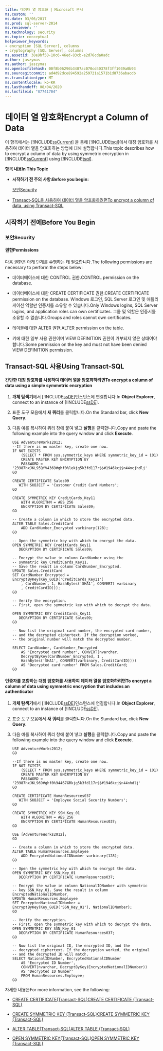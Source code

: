 ```yaml
---
title: 데이터 열 암호화 | Microsoft 문서
ms.custom: ''
ms.date: 03/06/2017
ms.prod: sql-server-2014
ms.reviewer: ''
ms.technology: security
ms.topic: conceptual
helpviewer_keywords:
- encryption [SQL Server], columns
- cryptography [SQL Server], columns
ms.assetid: 38e9bf58-10c6-46ed-83cb-e2d76cda0adc
author: jaszymas
ms.author: jaszymas
ms.openlocfilehash: 00f8b06296b3407ac070cd40378f3ff1039a0b93
ms.sourcegitcommit: ad4d92dce894592a259721a1571b1d8736abacdb
ms.translationtype: MT
ms.contentlocale: ko-KR
ms.lasthandoff: 08/04/2020
ms.locfileid: "87741704"
---
```

# <a name="encrypt-a-column-of-data"></a><span data-ttu-id="d68e0-102">데이터 열 암호화</span><span class="sxs-lookup"><span data-stu-id="d68e0-102">Encrypt a Column of Data</span></span>
  <span data-ttu-id="d68e0-103">이 항목에서는 [!INCLUDE[ssCurrent](../../../includes/sscurrent-md.md)] 을 통해 [!INCLUDE[tsql](../../../includes/tsql-md.md)]에서 대칭 암호화를 사용하여 데이터 열을 암호화하는 방법에 대해 설명합니다.</span><span class="sxs-lookup"><span data-stu-id="d68e0-103">This topic describes how to encrypt a column of data by using symmetric encryption in [!INCLUDE[ssCurrent](../../../includes/sscurrent-md.md)] using [!INCLUDE[tsql](../../../includes/tsql-md.md)].</span></span>  
  
 <span data-ttu-id="d68e0-104">**항목 내용**</span><span class="sxs-lookup"><span data-stu-id="d68e0-104">**In This Topic**</span></span>  
  
-   <span data-ttu-id="d68e0-105">**시작하기 전 주의 사항:**</span><span class="sxs-lookup"><span data-stu-id="d68e0-105">**Before you begin:**</span></span>  
  
     [<span data-ttu-id="d68e0-106">보안</span><span class="sxs-lookup"><span data-stu-id="d68e0-106">Security</span></span>](#Security)  
  
-   [<span data-ttu-id="d68e0-107">Transact-SQL을 사용하여 데이터 열을 암호화하려면</span><span class="sxs-lookup"><span data-stu-id="d68e0-107">To encrypt a column of data, using Transact-SQL</span></span>](#TsqlProcedure)  
  
##  <a name="before-you-begin"></a><a name="BeforeYouBegin"></a> <span data-ttu-id="d68e0-108">시작하기 전에</span><span class="sxs-lookup"><span data-stu-id="d68e0-108">Before You Begin</span></span>  
  
###  <a name="security"></a><a name="Security"></a> <span data-ttu-id="d68e0-109">보안</span><span class="sxs-lookup"><span data-stu-id="d68e0-109">Security</span></span>  
  
####  <a name="permissions"></a><a name="Permissions"></a> <span data-ttu-id="d68e0-110">권한</span><span class="sxs-lookup"><span data-stu-id="d68e0-110">Permissions</span></span>  
 <span data-ttu-id="d68e0-111">다음 권한은 아래 단계를 수행하는 데 필요합니다.</span><span class="sxs-lookup"><span data-stu-id="d68e0-111">The following permissions are necessary to perform the steps below:</span></span>  
  
-   <span data-ttu-id="d68e0-112">데이터베이스에 대한 CONTROL 권한.</span><span class="sxs-lookup"><span data-stu-id="d68e0-112">CONTROL permission on the database.</span></span>  
  
-   <span data-ttu-id="d68e0-113">데이터베이스에 대한 CREATE CERTIFICATE 권한.</span><span class="sxs-lookup"><span data-stu-id="d68e0-113">CREATE CERTIFICATE permission on the database.</span></span> <span data-ttu-id="d68e0-114">Windows 로그인, SQL Server 로그인 및 애플리케이션 역할만 인증서를 소유할 수 있습니다.</span><span class="sxs-lookup"><span data-stu-id="d68e0-114">Only Windows logins, SQL Server logins, and application roles can own certificates.</span></span> <span data-ttu-id="d68e0-115">그룹 및 역할은 인증서를 소유할 수 없습니다.</span><span class="sxs-lookup"><span data-stu-id="d68e0-115">Groups and roles cannot own certificates.</span></span>  
  
-   <span data-ttu-id="d68e0-116">테이블에 대한 ALTER 권한.</span><span class="sxs-lookup"><span data-stu-id="d68e0-116">ALTER permission on the table.</span></span>  
  
-   <span data-ttu-id="d68e0-117">키에 대한 일부 사용 권한이며 VIEW DEFINITION 권한이 거부되지 않은 상태여야 합니다.</span><span class="sxs-lookup"><span data-stu-id="d68e0-117">Some permission on the key and must not have been denied VIEW DEFINITION permission.</span></span>  
  
##  <a name="using-transact-sql"></a><a name="TsqlProcedure"></a> <span data-ttu-id="d68e0-118">Transact-SQL 사용</span><span class="sxs-lookup"><span data-stu-id="d68e0-118">Using Transact-SQL</span></span>  
  
#### <a name="to-encrypt-a-column-of-data-using-a-simple-symmetric-encryption"></a><span data-ttu-id="d68e0-119">간단한 대칭 암호화를 사용하여 데이터 열을 암호화하려면</span><span class="sxs-lookup"><span data-stu-id="d68e0-119">To encrypt a column of data using a simple symmetric encryption</span></span>  
  
1.  <span data-ttu-id="d68e0-120">**개체 탐색기**에서 [!INCLUDE[ssDE](../../../includes/ssde-md.md)]인스턴스에 연결합니다.</span><span class="sxs-lookup"><span data-stu-id="d68e0-120">In **Object Explorer**, connect to an instance of [!INCLUDE[ssDE](../../../includes/ssde-md.md)].</span></span>  
  
2.  <span data-ttu-id="d68e0-121">표준 도구 모음에서 **새 쿼리**를 클릭합니다.</span><span class="sxs-lookup"><span data-stu-id="d68e0-121">On the Standard bar, click **New Query**.</span></span>  
  
3.  <span data-ttu-id="d68e0-122">다음 예를 복사하여 쿼리 창에 붙여 넣고 **실행**을 클릭합니다.</span><span class="sxs-lookup"><span data-stu-id="d68e0-122">Copy and paste the following example into the query window and click **Execute**.</span></span>  
  
    ```  
    USE AdventureWorks2012;  
    --If there is no master key, create one now.   
    IF NOT EXISTS   
        (SELECT * FROM sys.symmetric_keys WHERE symmetric_key_id = 101)  
        CREATE MASTER KEY ENCRYPTION BY   
        PASSWORD = '23987hxJKL95QYV4369#ghf0%lekjg5k3fd117r$$#1946kcj$n44ncjhdlj'  
    GO  
  
    CREATE CERTIFICATE Sales09  
       WITH SUBJECT = 'Customer Credit Card Numbers';  
    GO  
  
    CREATE SYMMETRIC KEY CreditCards_Key11  
        WITH ALGORITHM = AES_256  
        ENCRYPTION BY CERTIFICATE Sales09;  
    GO  
  
    -- Create a column in which to store the encrypted data.  
    ALTER TABLE Sales.CreditCard   
        ADD CardNumber_Encrypted varbinary(128);   
    GO  
  
    -- Open the symmetric key with which to encrypt the data.  
    OPEN SYMMETRIC KEY CreditCards_Key11  
       DECRYPTION BY CERTIFICATE Sales09;  
  
    -- Encrypt the value in column CardNumber using the  
    -- symmetric key CreditCards_Key11.  
    -- Save the result in column CardNumber_Encrypted.    
    UPDATE Sales.CreditCard  
    SET CardNumber_Encrypted = EncryptByKey(Key_GUID('CreditCards_Key11')  
        , CardNumber, 1, HashBytes('SHA1', CONVERT( varbinary  
        , CreditCardID)));  
    GO  
  
    -- Verify the encryption.  
    -- First, open the symmetric key with which to decrypt the data.  
  
    OPEN SYMMETRIC KEY CreditCards_Key11  
       DECRYPTION BY CERTIFICATE Sales09;  
    GO  
  
    -- Now list the original card number, the encrypted card number,  
    -- and the decrypted ciphertext. If the decryption worked,  
    -- the original number will match the decrypted number.  
  
    SELECT CardNumber, CardNumber_Encrypted   
        AS 'Encrypted card number', CONVERT(nvarchar,  
        DecryptByKey(CardNumber_Encrypted, 1 ,   
        HashBytes('SHA1', CONVERT(varbinary, CreditCardID))))  
        AS 'Decrypted card number' FROM Sales.CreditCard;  
    GO  
    ```  
  
#### <a name="to-encrypt-a-column-of-data-using-symmetric-encryption-that-includes-an-authenticator"></a><span data-ttu-id="d68e0-123">인증자를 포함하는 대칭 암호화를 사용하여 데이터 열을 암호화하려면</span><span class="sxs-lookup"><span data-stu-id="d68e0-123">To encrypt a column of data using symmetric encryption that includes an authenticator</span></span>  
  
1.  <span data-ttu-id="d68e0-124">**개체 탐색기**에서 [!INCLUDE[ssDE](../../../includes/ssde-md.md)]인스턴스에 연결합니다.</span><span class="sxs-lookup"><span data-stu-id="d68e0-124">In **Object Explorer**, connect to an instance of [!INCLUDE[ssDE](../../../includes/ssde-md.md)].</span></span>  
  
2.  <span data-ttu-id="d68e0-125">표준 도구 모음에서 **새 쿼리**를 클릭합니다.</span><span class="sxs-lookup"><span data-stu-id="d68e0-125">On the Standard bar, click **New Query**.</span></span>  
  
3.  <span data-ttu-id="d68e0-126">다음 예를 복사하여 쿼리 창에 붙여 넣고 **실행**을 클릭합니다.</span><span class="sxs-lookup"><span data-stu-id="d68e0-126">Copy and paste the following example into the query window and click **Execute**.</span></span>  
  
    ```  
    USE AdventureWorks2012;  
    GO  
  
    --If there is no master key, create one now.   
    IF NOT EXISTS   
        (SELECT * FROM sys.symmetric_keys WHERE symmetric_key_id = 101)  
        CREATE MASTER KEY ENCRYPTION BY   
        PASSWORD = '23987hxJKL969#ghf0%94467GRkjg5k3fd117r$$#1946kcj$n44nhdlj'  
    GO  
  
    CREATE CERTIFICATE HumanResources037  
       WITH SUBJECT = 'Employee Social Security Numbers';  
    GO  
  
    CREATE SYMMETRIC KEY SSN_Key_01  
        WITH ALGORITHM = AES_256  
        ENCRYPTION BY CERTIFICATE HumanResources037;  
    GO  
  
    USE [AdventureWorks2012];  
    GO  
  
    -- Create a column in which to store the encrypted data.  
    ALTER TABLE HumanResources.Employee  
        ADD EncryptedNationalIDNumber varbinary(128);   
    GO  
  
    -- Open the symmetric key with which to encrypt the data.  
    OPEN SYMMETRIC KEY SSN_Key_01  
       DECRYPTION BY CERTIFICATE HumanResources037;  
  
    -- Encrypt the value in column NationalIDNumber with symmetric   
    -- key SSN_Key_01. Save the result in column EncryptedNationalIDNumber.  
    UPDATE HumanResources.Employee  
    SET EncryptedNationalIDNumber = EncryptByKey(Key_GUID('SSN_Key_01'), NationalIDNumber);  
    GO  
  
    -- Verify the encryption.  
    -- First, open the symmetric key with which to decrypt the data.  
    OPEN SYMMETRIC KEY SSN_Key_01  
       DECRYPTION BY CERTIFICATE HumanResources037;  
    GO  
  
    -- Now list the original ID, the encrypted ID, and the   
    -- decrypted ciphertext. If the decryption worked, the original  
    -- and the decrypted ID will match.  
    SELECT NationalIDNumber, EncryptedNationalIDNumber   
        AS 'Encrypted ID Number',  
        CONVERT(nvarchar, DecryptByKey(EncryptedNationalIDNumber))   
        AS 'Decrypted ID Number'  
        FROM HumanResources.Employee;  
    GO  
    ```  
  
 <span data-ttu-id="d68e0-127">자세한 내용은</span><span class="sxs-lookup"><span data-stu-id="d68e0-127">For more information, see the following:</span></span>  
  
-   [<span data-ttu-id="d68e0-128">CREATE CERTIFICATE&#40;Transact-SQL&#41;</span><span class="sxs-lookup"><span data-stu-id="d68e0-128">CREATE CERTIFICATE &#40;Transact-SQL&#41;</span></span>](/sql/t-sql/statements/create-certificate-transact-sql)  
  
-   [<span data-ttu-id="d68e0-129">CREATE SYMMETRIC KEY &#40;Transact-SQL&#41;</span><span class="sxs-lookup"><span data-stu-id="d68e0-129">CREATE SYMMETRIC KEY &#40;Transact-SQL&#41;</span></span>](/sql/t-sql/statements/create-symmetric-key-transact-sql)  
  
-   [<span data-ttu-id="d68e0-130">ALTER TABLE&#40;Transact-SQL&#41;</span><span class="sxs-lookup"><span data-stu-id="d68e0-130">ALTER TABLE &#40;Transact-SQL&#41;</span></span>](/sql/t-sql/statements/alter-table-transact-sql)  
  
-   [<span data-ttu-id="d68e0-131">OPEN SYMMETRIC KEY&#40;Transact-SQL&#41;</span><span class="sxs-lookup"><span data-stu-id="d68e0-131">OPEN SYMMETRIC KEY &#40;Transact-SQL&#41;</span></span>](/sql/t-sql/statements/open-symmetric-key-transact-sql)  
  
  
